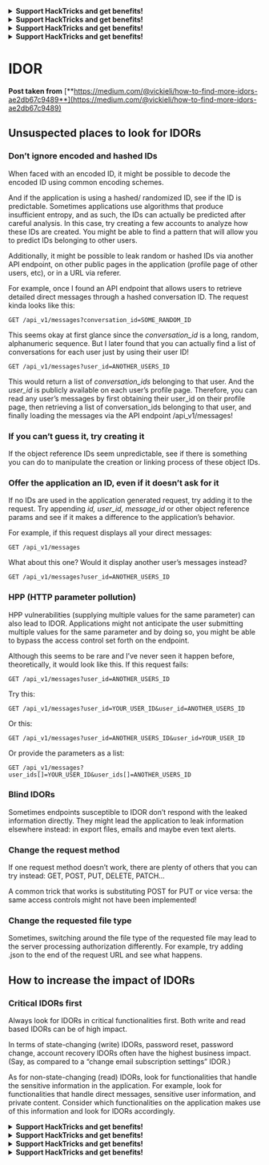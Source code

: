 

<details>

<summary><strong>Support HackTricks and get benefits!</strong></summary>

Do you work in a **cybersecurity company**? Do you want to see your **company advertised in HackTricks**? or do you want to have access the **latest version of the PEASS or download HackTricks in PDF**? Check the [**SUBSCRIPTION PLANS**](https://github.com/sponsors/carlospolop)!

Discover [**The PEASS Family**](https://opensea.io/collection/the-peass-family), our collection of exclusive [**NFTs**](https://opensea.io/collection/the-peass-family)

Get the [**official PEASS & HackTricks swag**](https://peass.creator-spring.com)

**Join the** [**💬**](https://emojipedia.org/speech-balloon/) [**Discord group**](https://discord.gg/hRep4RUj7f) or the [**telegram group**](https://t.me/peass) or **follow** me on **Twitter** [**🐦**](https://github.com/carlospolop/hacktricks/tree/7af18b62b3bdc423e11444677a6a73d4043511e9/\[https:/emojipedia.org/bird/README.md)[**@carlospolopm**](https://twitter.com/carlospolopm)**.**

**Share your hacking tricks submitting PRs to the** [**hacktricks github repo**](https://github.com/carlospolop/hacktricks)**.**

</details>




<details>

<summary><strong>Support HackTricks and get benefits!</strong></summary>

Do you work in a **cybersecurity company**? Do you want to see your **company advertised in HackTricks**? or do you want to have access the **latest version of the PEASS or download HackTricks in PDF**? Check the [**SUBSCRIPTION PLANS**](https://github.com/sponsors/carlospolop)!

Discover [**The PEASS Family**](https://opensea.io/collection/the-peass-family), our collection of exclusive [**NFTs**](https://opensea.io/collection/the-peass-family)

Get the [**official PEASS & HackTricks swag**](https://peass.creator-spring.com)

**Join the** [**💬**](https://emojipedia.org/speech-balloon/) [**Discord group**](https://discord.gg/hRep4RUj7f) or the [**telegram group**](https://t.me/peass) or **follow** me on **Twitter** [**🐦**](https://github.com/carlospolop/hacktricks/tree/7af18b62b3bdc423e11444677a6a73d4043511e9/\[https:/emojipedia.org/bird/README.md)[**@carlospolopm**](https://twitter.com/carlospolopm)**.**

**Share your hacking tricks submitting PRs to the** [**hacktricks github repo**](https://github.com/carlospolop/hacktricks)**.**

</details>




<details>

<summary><strong>Support HackTricks and get benefits!</strong></summary>

Do you work in a **cybersecurity company**? Do you want to see your **company advertised in HackTricks**? or do you want to have access the **latest version of the PEASS or download HackTricks in PDF**? Check the [**SUBSCRIPTION PLANS**](https://github.com/sponsors/carlospolop)!

Discover [**The PEASS Family**](https://opensea.io/collection/the-peass-family), our collection of exclusive [**NFTs**](https://opensea.io/collection/the-peass-family)

Get the [**official PEASS & HackTricks swag**](https://peass.creator-spring.com)

**Join the** [**💬**](https://emojipedia.org/speech-balloon/) [**Discord group**](https://discord.gg/hRep4RUj7f) or the [**telegram group**](https://t.me/peass) or **follow** me on **Twitter** [**🐦**](https://github.com/carlospolop/hacktricks/tree/7af18b62b3bdc423e11444677a6a73d4043511e9/\[https:/emojipedia.org/bird/README.md)[**@carlospolopm**](https://twitter.com/carlospolopm)**.**

**Share your hacking tricks submitting PRs to the** [**hacktricks github repo**](https://github.com/carlospolop/hacktricks)**.**

</details>




<details>

<summary><strong>Support HackTricks and get benefits!</strong></summary>

Do you work in a **cybersecurity company**? Do you want to see your **company advertised in HackTricks**? or do you want to have access the **latest version of the PEASS or download HackTricks in PDF**? Check the [**SUBSCRIPTION PLANS**](https://github.com/sponsors/carlospolop)!

Discover [**The PEASS Family**](https://opensea.io/collection/the-peass-family), our collection of exclusive [**NFTs**](https://opensea.io/collection/the-peass-family)

Get the [**official PEASS & HackTricks swag**](https://peass.creator-spring.com)

**Join the** [**💬**](https://emojipedia.org/speech-balloon/) [**Discord group**](https://discord.gg/hRep4RUj7f) or the [**telegram group**](https://t.me/peass) or **follow** me on **Twitter** [**🐦**](https://github.com/carlospolop/hacktricks/tree/7af18b62b3bdc423e11444677a6a73d4043511e9/\[https:/emojipedia.org/bird/README.md)[**@carlospolopm**](https://twitter.com/carlospolopm)**.**

**Share your hacking tricks submitting PRs to the** [**hacktricks github repo**](https://github.com/carlospolop/hacktricks)**.**

</details>


# IDOR

**Post taken from** [**https://medium.com/@vickieli/how-to-find-more-idors-ae2db67c9489**](https://medium.com/@vickieli/how-to-find-more-idors-ae2db67c9489)

## Unsuspected places to look for IDORs <a href="#8d15" id="8d15"></a>

### Don’t ignore encoded and hashed IDs <a href="#d6ce" id="d6ce"></a>

When faced with an encoded ID, it might be possible to decode the encoded ID using common encoding schemes.

And if the application is using a hashed/ randomized ID, see if the ID is predictable. Sometimes applications use algorithms that produce insufficient entropy, and as such, the IDs can actually be predicted after careful analysis. In this case, try creating a few accounts to analyze how these IDs are created. You might be able to find a pattern that will allow you to predict IDs belonging to other users.

Additionally, it might be possible to leak random or hashed IDs via another API endpoint, on other public pages in the application (profile page of other users, etc), or in a URL via referer.

For example, once I found an API endpoint that allows users to retrieve detailed direct messages through a hashed conversation ID. The request kinda looks like this:

```
GET /api_v1/messages?conversation_id=SOME_RANDOM_ID
```

This seems okay at first glance since the _conversation\_id_ is a long, random, alphanumeric sequence. But I later found that you can actually find a list of conversations for each user just by using their user ID!

```
GET /api_v1/messages?user_id=ANOTHER_USERS_ID
```

This would return a list of _conversation\_ids_ belonging to that user. And the _user\_id_ is publicly available on each user’s profile page. Therefore, you can read any user’s messages by first obtaining their user\_id on their profile page, then retrieving a list of conversation\_ids belonging to that user, and finally loading the messages via the API endpoint /api\_v1/messages!

### If you can’t guess it, try creating it <a href="#b54f" id="b54f"></a>

If the object reference IDs seem unpredictable, see if there is something you can do to manipulate the creation or linking process of these object IDs.

### Offer the application an ID, even if it doesn’t ask for it <a href="#9292" id="9292"></a>

If no IDs are used in the application generated request, try adding it to the request. Try appending _id, user\_id, message\_id_ or other object reference params and see if it makes a difference to the application’s behavior.

For example, if this request displays all your direct messages:

```
GET /api_v1/messages
```

What about this one? Would it display another user’s messages instead?

```
GET /api_v1/messages?user_id=ANOTHER_USERS_ID
```

### HPP (HTTP parameter pollution) <a href="#cb9a" id="cb9a"></a>

HPP vulnerabilities (supplying multiple values for the same parameter) can also lead to IDOR. Applications might not anticipate the user submitting multiple values for the same parameter and by doing so, you might be able to bypass the access control set forth on the endpoint.

Although this seems to be rare and I’ve never seen it happen before, theoretically, it would look like this. If this request fails:

```
GET /api_v1/messages?user_id=ANOTHER_USERS_ID
```

Try this:

```
GET /api_v1/messages?user_id=YOUR_USER_ID&user_id=ANOTHER_USERS_ID
```

Or this:

```
GET /api_v1/messages?user_id=ANOTHER_USERS_ID&user_id=YOUR_USER_ID
```

Or provide the parameters as a list:

```
GET /api_v1/messages?user_ids[]=YOUR_USER_ID&user_ids[]=ANOTHER_USERS_ID
```

### Blind IDORs <a href="#7639" id="7639"></a>

Sometimes endpoints susceptible to IDOR don’t respond with the leaked information directly. They might lead the application to leak information elsewhere instead: in export files, emails and maybe even text alerts.

### Change the request method <a href="#6597" id="6597"></a>

If one request method doesn’t work, there are plenty of others that you can try instead: GET, POST, PUT, DELETE, PATCH…

A common trick that works is substituting POST for PUT or vice versa: the same access controls might not have been implemented!

### Change the requested file type <a href="#8f78" id="8f78"></a>

Sometimes, switching around the file type of the requested file may lead to the server processing authorization differently. For example, try adding .json to the end of the request URL and see what happens.

## How to increase the impact of IDORs <a href="#45b0" id="45b0"></a>

### Critical IDORs first <a href="#71f7" id="71f7"></a>

Always look for IDORs in critical functionalities first. Both write and read based IDORs can be of high impact.

In terms of state-changing (write) IDORs, password reset, password change, account recovery IDORs often have the highest business impact. (Say, as compared to a “change email subscription settings” IDOR.)

As for non-state-changing (read) IDORs, look for functionalities that handle the sensitive information in the application. For example, look for functionalities that handle direct messages, sensitive user information, and private content. Consider which functionalities on the application makes use of this information and look for IDORs accordingly.


<details>

<summary><strong>Support HackTricks and get benefits!</strong></summary>

Do you work in a **cybersecurity company**? Do you want to see your **company advertised in HackTricks**? or do you want to have access the **latest version of the PEASS or download HackTricks in PDF**? Check the [**SUBSCRIPTION PLANS**](https://github.com/sponsors/carlospolop)!

Discover [**The PEASS Family**](https://opensea.io/collection/the-peass-family), our collection of exclusive [**NFTs**](https://opensea.io/collection/the-peass-family)

Get the [**official PEASS & HackTricks swag**](https://peass.creator-spring.com)

**Join the** [**💬**](https://emojipedia.org/speech-balloon/) [**Discord group**](https://discord.gg/hRep4RUj7f) or the [**telegram group**](https://t.me/peass) or **follow** me on **Twitter** [**🐦**](https://github.com/carlospolop/hacktricks/tree/7af18b62b3bdc423e11444677a6a73d4043511e9/\[https:/emojipedia.org/bird/README.md)[**@carlospolopm**](https://twitter.com/carlospolopm)**.**

**Share your hacking tricks submitting PRs to the** [**hacktricks github repo**](https://github.com/carlospolop/hacktricks)**.**

</details>




<details>

<summary><strong>Support HackTricks and get benefits!</strong></summary>

Do you work in a **cybersecurity company**? Do you want to see your **company advertised in HackTricks**? or do you want to have access the **latest version of the PEASS or download HackTricks in PDF**? Check the [**SUBSCRIPTION PLANS**](https://github.com/sponsors/carlospolop)!

Discover [**The PEASS Family**](https://opensea.io/collection/the-peass-family), our collection of exclusive [**NFTs**](https://opensea.io/collection/the-peass-family)

Get the [**official PEASS & HackTricks swag**](https://peass.creator-spring.com)

**Join the** [**💬**](https://emojipedia.org/speech-balloon/) [**Discord group**](https://discord.gg/hRep4RUj7f) or the [**telegram group**](https://t.me/peass) or **follow** me on **Twitter** [**🐦**](https://github.com/carlospolop/hacktricks/tree/7af18b62b3bdc423e11444677a6a73d4043511e9/\[https:/emojipedia.org/bird/README.md)[**@carlospolopm**](https://twitter.com/carlospolopm)**.**

**Share your hacking tricks submitting PRs to the** [**hacktricks github repo**](https://github.com/carlospolop/hacktricks)**.**

</details>




<details>

<summary><strong>Support HackTricks and get benefits!</strong></summary>

Do you work in a **cybersecurity company**? Do you want to see your **company advertised in HackTricks**? or do you want to have access the **latest version of the PEASS or download HackTricks in PDF**? Check the [**SUBSCRIPTION PLANS**](https://github.com/sponsors/carlospolop)!

Discover [**The PEASS Family**](https://opensea.io/collection/the-peass-family), our collection of exclusive [**NFTs**](https://opensea.io/collection/the-peass-family)

Get the [**official PEASS & HackTricks swag**](https://peass.creator-spring.com)

**Join the** [**💬**](https://emojipedia.org/speech-balloon/) [**Discord group**](https://discord.gg/hRep4RUj7f) or the [**telegram group**](https://t.me/peass) or **follow** me on **Twitter** [**🐦**](https://github.com/carlospolop/hacktricks/tree/7af18b62b3bdc423e11444677a6a73d4043511e9/\[https:/emojipedia.org/bird/README.md)[**@carlospolopm**](https://twitter.com/carlospolopm)**.**

**Share your hacking tricks submitting PRs to the** [**hacktricks github repo**](https://github.com/carlospolop/hacktricks)**.**

</details>




<details>

<summary><strong>Support HackTricks and get benefits!</strong></summary>

Do you work in a **cybersecurity company**? Do you want to see your **company advertised in HackTricks**? or do you want to have access the **latest version of the PEASS or download HackTricks in PDF**? Check the [**SUBSCRIPTION PLANS**](https://github.com/sponsors/carlospolop)!

Discover [**The PEASS Family**](https://opensea.io/collection/the-peass-family), our collection of exclusive [**NFTs**](https://opensea.io/collection/the-peass-family)

Get the [**official PEASS & HackTricks swag**](https://peass.creator-spring.com)

**Join the** [**💬**](https://emojipedia.org/speech-balloon/) [**Discord group**](https://discord.gg/hRep4RUj7f) or the [**telegram group**](https://t.me/peass) or **follow** me on **Twitter** [**🐦**](https://github.com/carlospolop/hacktricks/tree/7af18b62b3bdc423e11444677a6a73d4043511e9/\[https:/emojipedia.org/bird/README.md)[**@carlospolopm**](https://twitter.com/carlospolopm)**.**

**Share your hacking tricks submitting PRs to the** [**hacktricks github repo**](https://github.com/carlospolop/hacktricks)**.**

</details>


